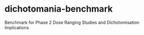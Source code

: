# dichotomania-benchmark
Benchmark for Phase 2 Dose Ranging Studies and Dichotomisation Implications
